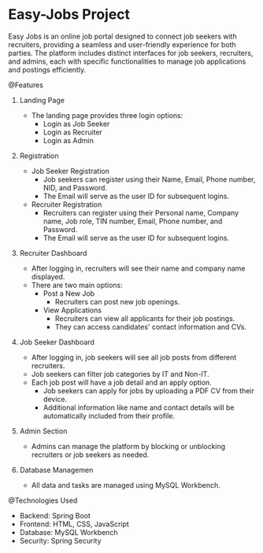 # Easy-Jobs Project

Easy Jobs is an online job portal designed to connect job seekers with recruiters, providing a seamless and user-friendly experience for both parties. The platform includes distinct interfaces for job seekers, recruiters, and admins, each with specific functionalities to manage job applications and postings efficiently.

@Features

1. Landing Page
   - The landing page provides three login options:
     - Login as Job Seeker
     - Login as Recruiter
     - Login as Admin

2. Registration
   - Job Seeker Registration
     - Job seekers can register using their Name, Email, Phone number, NID, and Password.
     - The Email will serve as the user ID for subsequent logins.
   - Recruiter Registration
     - Recruiters can register using their Personal name, Company name, Job role, TIN number, Email, Phone number, and Password.
     - The Email will serve as the user ID for subsequent logins.

3. Recruiter Dashboard
   - After logging in, recruiters will see their name and company name displayed.
   - There are two main options:
     - Post a New Job
       - Recruiters can post new job openings.
     - View Applications
       - Recruiters can view all applicants for their job postings.
       - They can access candidates' contact information and CVs.

4. Job Seeker Dashboard
   - After logging in, job seekers will see all job posts from different recruiters.
   - Job seekers can filter job categories by IT and Non-IT.
   - Each job post will have a job detail and an apply option.
     - Job seekers can apply for jobs by uploading a PDF CV from their device.
     - Additional information like name and contact details will be automatically included from their profile.

5. Admin Section
   - Admins can manage the platform by blocking or unblocking recruiters or job seekers as needed.

6. Database Managemen
   - All data and tasks are managed using MySQL Workbench.

@Technologies Used
- Backend: Spring Boot
- Frontend: HTML, CSS, JavaScript
- Database: MySQL Workbench
- Security: Spring Security


